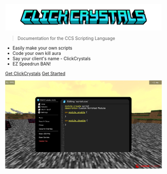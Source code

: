 <img src="/clickscript/img/title.png" alt="ClickCrystals Logo">

> Documentation for the CCS Scripting Language

- Easily make your own scripts
- Code your own kill aura
- Say your client's name - ClickCrystals
- EZ Speedrun BAN!


[Get ClickCrystals](https://clickcrystals.xyz/)
[Get Started](#clickcrystals-wiki)

![color](img/editor.png)
